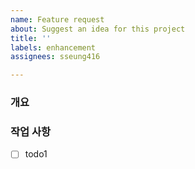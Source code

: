 ```yaml
---
name: Feature request
about: Suggest an idea for this project
title: ''
labels: enhancement
assignees: sseung416

---
```


### 개요

### 작업 사항

* [ ] todo1

